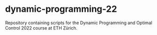# dynamic-programming-22
Repository containing scripts for the Dynamic Programming and Optimal Control 2022 course at ETH Zürich.

